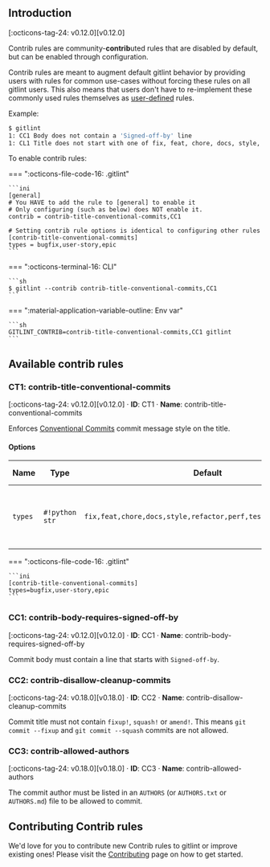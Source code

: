 ## Introduction
[:octicons-tag-24: v0.12.0][v0.12.0] 


Contrib rules are community-**contrib**uted rules that are disabled by default, but can be enabled through configuration.

Contrib rules are meant to augment default gitlint behavior by providing users with rules for common use-cases without
forcing these rules on all gitlint users. This also means that users don't have to
re-implement these commonly used rules themselves as [user-defined](user_defined_rules/index.md) rules.

Example:

```sh
$ gitlint
1: CC1 Body does not contain a 'Signed-off-by' line
1: CL1 Title does not start with one of fix, feat, chore, docs, style, refactor, perf, test: "WIP: This is the title of a commit message."
```


To enable contrib rules:

=== ":octicons-file-code-16:  .gitlint"
   
    ```ini
    [general]
    # You HAVE to add the rule to [general] to enable it
    # Only configuring (such as below) does NOT enable it.
    contrib = contrib-title-conventional-commits,CC1

    # Setting contrib rule options is identical to configuring other rules 
    [contrib-title-conventional-commits]
    types = bugfix,user-story,epic
    ```

=== ":octicons-terminal-16:  CLI"

    ```sh
    $ gitlint --contrib contrib-title-conventional-commits,CC1
    ```

=== ":material-application-variable-outline: Env var"

    ```sh
    GITLINT_CONTRIB=contrib-title-conventional-commits,CC1 gitlint
    ```

## Available contrib rules
### CT1: contrib-title-conventional-commits
[:octicons-tag-24: v0.12.0][v0.12.0] · **ID**: CT1 · **Name**: contrib-title-conventional-commits

Enforces [Conventional Commits](https://www.conventionalcommits.org/) commit message style on the title.

#### Options

| Name          | Type           | Default       | gitlint version                    | Description                   |
| ------------- | -------------- | ------------- | ---------------------------------- | ----------------------------- |
| `types` | `#!python str` | `fix,feat,chore,docs,style,refactor,perf,test,revert,ci,build` | [:octicons-tag-24: v0.12.0][v0.12.0] | Comma separated list of allowed commit types. |


=== ":octicons-file-code-16:  .gitlint"

    ```ini
    [contrib-title-conventional-commits]
    types=bugfix,user-story,epic
    ```


### CC1: contrib-body-requires-signed-off-by ##
[:octicons-tag-24: v0.12.0][v0.12.0] · **ID**: CC1 · **Name**: contrib-body-requires-signed-off-by

Commit body must contain a line that starts with `Signed-off-by`.

### CC2: contrib-disallow-cleanup-commits
[:octicons-tag-24: v0.18.0][v0.18.0] · **ID**: CC2 · **Name**: contrib-disallow-cleanup-commits

Commit title must not contain `fixup!`, `squash!` or `amend!`. This means `git commit --fixup` and `git commit --squash` commits are not allowed.

### CC3: contrib-allowed-authors
[:octicons-tag-24: v0.18.0][v0.18.0] · **ID**: CC3 · **Name**: contrib-allowed-authors

The commit author must be listed in an `AUTHORS` (or `AUTHORS.txt` or `AUTHORS.md`) file to be allowed to commit.

## Contributing Contrib rules

We'd love for you to contribute new Contrib rules to gitlint or improve existing ones! Please visit the [Contributing](../contributing/contrib_rules.md) page on how to get started.
